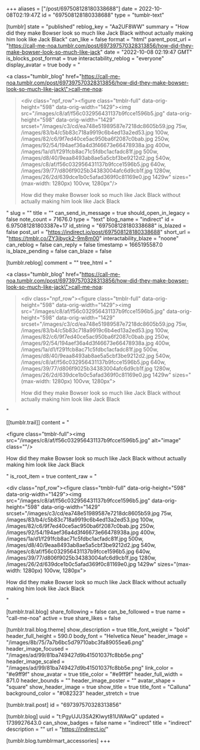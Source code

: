 +++
aliases = ["/post/697508128180338688"]
date = 2022-10-08T02:19:47Z
id = "697508128180338688"
type = "tumblr-text"

[tumblr]
state = "published"
reblog_key = "Aa2UF8WW"
summary = "How did they make Bowser look so much like Jack Black without actually making him look like Jack Black"
can_like = false
format = "html"
parent_post_url = "https://call-me-noa.tumblr.com/post/697397570328313856/how-did-they-make-bowser-look-so-much-like-jack"
date = "2022-10-08 02:19:47 GMT"
is_blocks_post_format = true
interactability_reblog = "everyone"
display_avatar = true
body = "<p><a class=\"tumblr_blog\" href=\"https://call-me-noa.tumblr.com/post/697397570328313856/how-did-they-make-bowser-look-so-much-like-jack\">call-me-noa</a>:</p><blockquote><div class=\"npf_row\"><figure class=\"tmblr-full\" data-orig-height=\"598\" data-orig-width=\"1429\"><img src=\"/images/c8/af/f56c032956431137b9fcce1596b5.jpg\" data-orig-height=\"598\" data-orig-width=\"1429\" srcset=\"/images/c3/cd/ea748e51989587e7218dc8605b59.jpg 75w, /images/83/b4/c5b83c718a9919c6b4ed13a2ed53.jpg 100w, /images/82/c6/9f7ed40ce5ac950ba6f2087c0bab.jpg 250w, /images/92/54/194aef36a4d3f46673e66478938a.jpg 400w, /images/1a/d1/f291fcb8ac71c5fdbc1acfadc81f.jpg 500w, /images/d8/40/9eaa8493ab8ae5a5cbf3be9212d2.jpg 540w, /images/c8/af/f56c032956431137b9fcce1596b5.jpg 640w, /images/39/77/d806f9025b34383004afc6d9cb1f.jpg 1280w, /images/26/2d/639dce1b0c5afad369f0c81169e0.jpg 1429w\" sizes=\"(max-width: 1280px) 100vw, 1280px\"/></figure></div><p>How did they make Bowser look so much like Jack Black without actually making him look like Jack Black</p></blockquote>"
slug = ""
title = ""
can_send_in_message = true
should_open_in_legacy = false
note_count = 71676.0
type = "text"
blog_name = "indirect"
id = 6.975081281803387e+17
id_string = "697508128180338688"
is_blazed = false
post_url = "https://indirect.io/post/697508128180338688"
short_url = "https://tmblr.co/ZY3jbyck2-9m8m00"
interactability_blaze = "noone"
can_reblog = false
can_reply = false
timestamp = 1665195587.0
is_blaze_pending = false
can_blaze = false

[tumblr.reblog]
comment = ""
tree_html = "<p><a class=\"tumblr_blog\" href=\"https://call-me-noa.tumblr.com/post/697397570328313856/how-did-they-make-bowser-look-so-much-like-jack\">call-me-noa</a>:</p><blockquote><div class=\"npf_row\"><figure class=\"tmblr-full\" data-orig-height=\"598\" data-orig-width=\"1429\"><img src=\"/images/c8/af/f56c032956431137b9fcce1596b5.jpg\" data-orig-height=\"598\" data-orig-width=\"1429\" srcset=\"/images/c3/cd/ea748e51989587e7218dc8605b59.jpg 75w, /images/83/b4/c5b83c718a9919c6b4ed13a2ed53.jpg 100w, /images/82/c6/9f7ed40ce5ac950ba6f2087c0bab.jpg 250w, /images/92/54/194aef36a4d3f46673e66478938a.jpg 400w, /images/1a/d1/f291fcb8ac71c5fdbc1acfadc81f.jpg 500w, /images/d8/40/9eaa8493ab8ae5a5cbf3be9212d2.jpg 540w, /images/c8/af/f56c032956431137b9fcce1596b5.jpg 640w, /images/39/77/d806f9025b34383004afc6d9cb1f.jpg 1280w, /images/26/2d/639dce1b0c5afad369f0c81169e0.jpg 1429w\" sizes=\"(max-width: 1280px) 100vw, 1280px\"></figure></div><p>How did they make Bowser look so much like Jack Black without actually making him look like Jack Black</p></blockquote>"

[[tumblr.trail]]
content = "<p><figure class=\"tmblr-full\"><img src=\"/images/c8/af/f56c032956431137b9fcce1596b5.jpg\" alt=\"image\" class=\"\"/></figure><p>How did they make Bowser look so much like Jack Black without actually making him look like Jack Black</p></p>"
is_root_item = true
content_raw = "<p><div class=\"npf_row\"><figure class=\"tmblr-full\" data-orig-height=\"598\" data-orig-width=\"1429\"><img src=\"/images/c8/af/f56c032956431137b9fcce1596b5.jpg\" data-orig-height=\"598\" data-orig-width=\"1429\" srcset=\"/images/c3/cd/ea748e51989587e7218dc8605b59.jpg 75w, /images/83/b4/c5b83c718a9919c6b4ed13a2ed53.jpg 100w, /images/82/c6/9f7ed40ce5ac950ba6f2087c0bab.jpg 250w, /images/92/54/194aef36a4d3f46673e66478938a.jpg 400w, /images/1a/d1/f291fcb8ac71c5fdbc1acfadc81f.jpg 500w, /images/d8/40/9eaa8493ab8ae5a5cbf3be9212d2.jpg 540w, /images/c8/af/f56c032956431137b9fcce1596b5.jpg 640w, /images/39/77/d806f9025b34383004afc6d9cb1f.jpg 1280w, /images/26/2d/639dce1b0c5afad369f0c81169e0.jpg 1429w\" sizes=\"(max-width: 1280px) 100vw, 1280px\"></figure></div><p>How did they make Bowser look so much like Jack Black without actually making him look like Jack Black</p></p>"

[tumblr.trail.blog]
share_following = false
can_be_followed = true
name = "call-me-noa"
active = true
share_likes = false

[tumblr.trail.blog.theme]
show_description = true
title_font_weight = "bold"
header_full_height = 590.0
body_font = "Helvetica Neue"
header_image = "/images/8b/75/7a7b6bc5d79710abc3fa89055ea6.png"
header_image_focused = "/images/ad/99/81ba749427d9b41501037fc8bb5e.png"
header_image_scaled = "/images/ad/99/81ba749427d9b41501037fc8bb5e.png"
link_color = "#e9ff9f"
show_avatar = true
title_color = "#e9ff9f"
header_full_width = 871.0
header_bounds = ""
header_image_poster = ""
avatar_shape = "square"
show_header_image = true
show_title = true
title_font = "Calluna"
background_color = "#082323"
header_stretch = true

[tumblr.trail.post]
id = "697397570328313856"

[tumblr.blog]
uuid = "t:PgyUJU3SA2Klwyt81UWAwQ"
updated = 1739927643.0
can_show_badges = false
name = "indirect"
title = "indirect"
description = ""
url = "https://indirect.io/"

[tumblr.blog.tumblrmart_accessories]
+++
